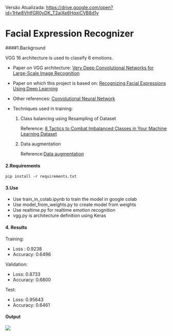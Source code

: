 Versão Atualizada: https://drive.google.com/open?id=1Hw8VhtfGR0yDK_T2ajXe6HqxiCVB8d1y


# Facial Expression Recognizer

####1.Background

VGG 16 architecture is used to classify 6 emotions.

- Paper on VGG architecture: [Very Deep Convolutional Networks for Large-Scale Image Recognition](https://arxiv.org/abs/1409.1556)

- Paper on which this project is based on: [Recognizing Facial Expressions Using Deep Learning](http://cs231n.stanford.edu/reports/2017/pdfs/224.pdf)

- Other references: [Convolutional Neural Network](http://cs231n.github.io/convolutional-networks/)

- Techniques used in training:

  1. Class balancing using Resampling of Dataset

     Reference: [8 Tactics to Combat Imbalanced Classes in Your Machine Learning Dataset](https://machinelearningmastery.com/tactics-to-combat-imbalanced-classes-in-your-machine-learning-dataset/)

  2. Data augmentation

     Reference:[Data augmentation](https://www.youtube.com/watch?v=JI8saFjK84o)

#### 2.Requirements

```shell
pip install -r requirements.txt
```

 

#### 3.Use

- Use train_in_colab.ipynb to train the model in google colab
- Use model_from_weights.py to create model from weights
- Use realtime.py for realtime emotion recognition
- vgg.py is architecture definition using Keras

#### 4. Results

Training:

- Loss : 0.9238
- Accuracy: 0.6496

Validation:

- Loss: 0.8733
- Accuracy: 0.6800

Test:

- Loss: 0.95643
- Accuracy: 0.6461



#### Output

![](/home/bishal/Upwork/Ahamad/EmotionRecognition/Resources/neutral.png) 



